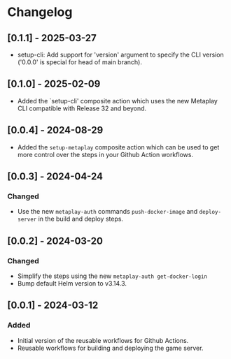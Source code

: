 # Changelog

## [0.1.1] - 2025-03-27

* setup-cli: Add support for 'version' argument to specify the CLI version ('0.0.0' is special for head of main branch).

## [0.1.0] - 2025-02-09

* Added the `setup-cli' composite action which uses the new Metaplay CLI compatible with Release 32 and beyond.

## [0.0.4] - 2024-08-29

* Added the `setup-metaplay` composite action which can be used to get more control over the steps in your Github Action workflows.

## [0.0.3] - 2024-04-24

### Changed

* Use the new `metaplay-auth` commands `push-docker-image` and `deploy-server` in the build and deploy steps.

## [0.0.2] - 2024-03-20

### Changed

* Simplify the steps using the new `metaplay-auth get-docker-login`
* Bump default Helm version to v3.14.3.

## [0.0.1] - 2024-03-12

### Added

* Initial version of the reusable workflows for Github Actions.
* Reusable workflows for building and deploying the game server.
